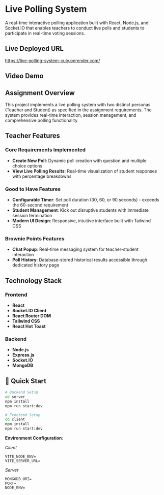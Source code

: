 # Live Polling System

A real-time interactive polling application built with React, Node.js, and Socket.IO that enables teachers to conduct live polls and students to participate in real-time voting sessions.

## Live Deployed URL

https://live-polling-system-culy.onrender.com/

## Video Demo

## Assignment Overview

This project implements a live polling system with two distinct personas (Teacher and Student) as specified in the assignment requirements. The system provides real-time interaction, session management, and comprehensive polling functionality.

## Teacher Features

### Core Requirements Implemented

- **Create New Poll**: Dynamic poll creation with question and multiple choice options
- **View Live Polling Results**: Real-time visualization of student responses with percentage breakdowns

### Good to Have Features

- **Configurable Timer**: Set poll duration (30, 60, or 90 seconds) - exceeds the 60-second requirement
- **Student Management**: Kick out disruptive students with immediate session termination
- **Modern UI Design**: Responsive, intuitive interface built with Tailwind CSS

### Brownie Points Features

- **Chat Popup**: Real-time messaging system for teacher-student interaction
- **Poll History**: Database-stored historical results accessible through dedicated history page

## Technology Stack

### Frontend

- **React**
- **Socket.IO Client**
- **React Router DOM**
- **Tailwind CSS**
- **React Hot Toast**

### Backend

- **Node.js**
- **Express.js**
- **Socket.IO**
- **MongoDB**

## 🚀 Quick Start

```bash
# Backend Setup
cd server
npm install
npm run start:dev

# Frontend Setup
cd client
npm install
npm run start:dev
```

**Environment Configuration**:

_Client_

```env
VITE_NODE_ENV=
VITE_SERVER_URL=
```

_Server_

```env
MONGODB_URI=
PORT=
NODE_ENV=
```
